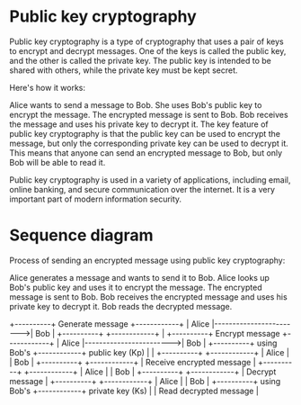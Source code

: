 # Public key cryptography


Public key cryptography is a type of cryptography that uses a pair of keys to encrypt and decrypt messages. One of the keys is called the public key, and the other is called the private key. The public key is intended to be shared with others, while the private key must be kept secret.

Here's how it works:

Alice wants to send a message to Bob. She uses Bob's public key to encrypt the message.
The encrypted message is sent to Bob.
Bob receives the message and uses his private key to decrypt it.
The key feature of public key cryptography is that the public key can be used to encrypt the message, but only the corresponding private key can be used to decrypt it. This means that anyone can send an encrypted message to Bob, but only Bob will be able to read it.

Public key cryptography is used in a variety of applications, including email, online banking, and secure communication over the internet. It is a very important part of modern information security.


# Sequence diagram

Process of sending an encrypted message using public key cryptography:

Alice generates a message and wants to send it to Bob.
Alice looks up Bob's public key and uses it to encrypt the message.
The encrypted message is sent to Bob.
Bob receives the encrypted message and uses his private key to decrypt it.
Bob reads the decrypted message.

  +----------+     Generate message     +------------+
  |  Alice   |------------------------>|   Bob      |
  +----------+                         +------------+
                                               |
  +----------+   Encrypt message      +------------+
  |  Alice   |------------------------>|   Bob      |
  +----------+      using Bob's       +------------+
                  public key (Kp)            |
                                               |
  +----------+                         +------------+
  |  Alice   |                         |   Bob      |
  +----------+                         +------------+
                                               |
                                     Receive encrypted message
                                               |
  +----------+                         +------------+
  |  Alice   |                         |   Bob      |
  +----------+                         +------------+
                                               |
                                    Decrypt message
                                               |
  +----------+                         +------------+
  |  Alice   |                         |   Bob      |
  +----------+      using Bob's       +------------+
                  private key (Ks)            |
                                               |
                                      Read decrypted message
                                               |
